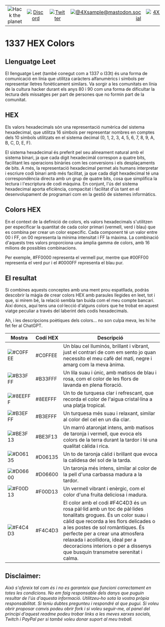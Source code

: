 |               |               |               |               |               |               |
|:-------------:|:-------------:|:-------------:|-------------:|-------------:|-------------:|
| ![Hack the planet](https://img.shields.io/badge/Hack-The%20Planet-orange) | [![Discord](https://img.shields.io/discord/667340023829626920?logo=discord)](https://discord.gg/ahVq54p) | [![Twitter](https://img.shields.io/twitter/follow/4xsample?style=social&logo=twitter)](https://twitter.com/4xsample/follow?screen_name=shields_io) | [![@4Xsample@mastodon.social](https://img.shields.io/badge/Mastodon-@4Xsample-blueviolet?style=for-the-badge&logo=mastodon)](https://mastodon.social/@4Xsample) | [![4Xsample](https://img.shields.io/badge/Twitch-4Xsample-6441A4?style=for-the-badge&logo=twitch)](https://twitch.tv/4Xsample) | [![PayPal](https://img.shields.io/badge/PayPal-00457C?style=for-the-badge&logo=paypal&logoColor=white)](https://www.paypal.com/donate/?hosted_button_id=EFVMSRHVBNJP4) |

# 1337 HEX Colors

## Llenguatge Leet
El llenguatge Leet (també conegut com a 1337 o l33t) és una forma de comunicació en línia que utilitza caràcters alfanumèrics i símbols per representar lletres fonèticament similars. Va sorgir a les comunitats en línia de la cultura hacker durant els anys 80 i 90 com una forma de dificultar la lectura dels missatges per part de persones que no formin part de la comunitat.

## HEX
Els valors hexadecimals són una representació numèrica del sistema hexadecimal, que utilitza 16 símbols per representar nombres en comptes dels 10 símbols utilitzats en el sistema decimal (0, 1, 2, 3, 4, 5, 6, 7, 8, 9, A, B, C, D, E, F). 

El sistema hexadecimal és preferit pel seu alineament natural amb el sistema binari, ja que cada dígit hexadecimàl correspon a quatre bits, facilitant les operacions binàries com les conversions i els desplaçaments de bits. A més, la representació hexadecimal permet als humans interpretar i escriure codi binari amb més facilitat, ja que cada dígit hexadecimal té una correspondència directa amb un grup de quatre bits, cosa que simplifica la lectura i l'escriptura de codi màquina. En conjunt, l'ús del sistema hexadecimal aporta eficiència, compacitat i facilitat d'ús tant en el desenvolupament de programari com en la gestió de sistemes informàtics.

## Colors HEX
En el context de la definició de colors, els valors hexadecimals s'utilitzen per especificar la quantitat de cada color primari (vermell, verd i blau) que es combina per crear un color específic.
Cada component té un valor entre 00 i FF, on 00 representa la mínima intensitat i FF la màxima. La combinació d'aquests tres valors proporciona una àmplia gamma de colors, amb 16 milions de possibles combinacions. 

Per exemple, #FF0000 representa el vermell pur, mentre que #00FF00 representa el verd pur i el #0000FF representa el blau pur.

## El resultat
Si combines aquests conceptes amb una ment prou espatllada, podràs descobrir la màgia de crear colors HEX amb paraules llegides en leet, tot i que, si mirem bé, la relació sembla tan buida com el meu compte bancari. Així doncs, aquí tens una col·lecció d'alguns colors que he trobat en aquest viatge peculiar a través del laberint dels codis hexadecimals.

Ah, i les descripcions poètiques dels colors... no son culpa meva, les hi he fet fer al ChatGPT.

| Mostra | Codí HEX | Descripció |
|--------|---------------|--------------------------------------------------------------------------------------------------------------|
| ![#C0FFEE](https://via.placeholder.com/15/C0FFEE/000000?text=+) | #C0FFEE | Un blau cel lluminós, brillant i vibrant, just el contrari de com em sento jo quan necessito el meu cafè del mati, negre i amarg com la meva ànima.    |
| ![#B33FFF](https://via.placeholder.com/15/B33FFF/000000?text=+) | #B33FFF | Un lila suau i únic, amb matisos de blau i rosa, com el color de les flors de lavanda en plena floració.    |
| ![#8EEFFF](https://via.placeholder.com/15/8EEFFF/000000?text=+) | #8EEFFF | Un to de turquesa clar i refrescant, que recorda el color de l'aigua cristal·lina a una platja tropical.    |
| ![#B3EFFF](https://via.placeholder.com/15/B3EFFF/000000?text=+) | #B3EFFF | Un turquesa més suau i relaxant, similar al color del cel en un dia clar.                                   |
| ![#BE3F13](https://via.placeholder.com/15/BE3F13/000000?text=+) | #BE3F13 | Un marró ataronjat intens, amb matisos de taronja i vermell, que evoca els colors de la terra durant la tardor i té una qualitat càlida i rica. |
| ![#D06135](https://via.placeholder.com/15/D06135/000000?text=+) | #D06135 | Un to de taronja càlid i brillant que evoca la calidesa del sol de la tarda.                                 |
| ![#D06600](https://via.placeholder.com/15/D06600/000000?text=+) | #D06600 | Un taronja més intens, similar al color de la pell d'una carbassa madura a la tardor.                       |
| ![#F00D13](https://via.placeholder.com/15/F00D13/000000?text=+) | #F00D13 | Un vermell vibrant i enèrgic, com el color d'una fruita deliciosa i madura.
| ![#F4C4D3](https://via.placeholder.com/15/F4C4D3/000000?text=+) | #F4C4D3 |  El color amb el codi #F4C4D3 és un rosa pàl·lid amb un toc de pàl·lides tonalitats grogues. És un color suau i càlid que recorda a les flors delicades o a les postes de sol romàntiques. És perfecte per a crear una atmosfera relaxada i acollidora, ideal per a decoracions interiors o per a dissenys que busquin transmetre serenitat i calma.                                 |



## Disclaimer: 
*Això s'ofereix tal com és i no es garanteix que funcioni correctament en totes les condicions. No em faig responsable dels danys que puguin resultar de l'ús d'aquesta informació. Utilitzeu-ho sota la vostra pròpia responsabilitat. Si teniu dubtes pregunteu i respondré al que pugui. Si voleu obrir proposar canvis podeu obrir fork i si voleu seguir-me, al panel del principi d'aquest readme podeu trobar links a les meves xarxes socials, Twitch i PayPal per si també voleu donar suport al meu treball.*